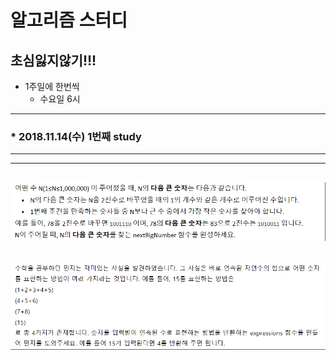 # 알고리즘 스터디
## 초심잃지않기!!!

+ 1주일에 한번씩
  - 수요일 6시
---
### * **2018.11.14(수)** 1번째 study
---
---
![1번](연습1.png)
---
![2번](연습2.png)
---
